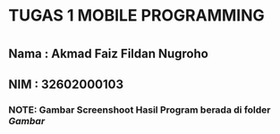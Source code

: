 <h1>TUGAS 1 MOBILE PROGRAMMING <h1>

<h2>Nama    : Akmad Faiz Fildan Nugroho

<h2>NIM     : 32602000103

 <h3> NOTE: Gambar Screenshoot Hasil Program berada di folder <i>Gambar<i> <h3>
